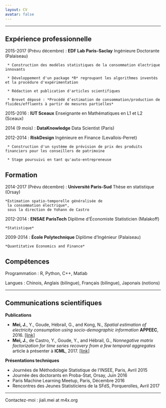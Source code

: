 ```yaml
---
layout: CV
avatar: false
---
```




----------------------------------------

Expérience professionnelle
----------

2015-2017 (Prévu décembre)
:    **EDF Lab Paris-Saclay** Ingénieure Doctorante (Palaiseau)

     * Construction des modèles statistiques de la consommation électrique innovants

     * Développement d'un package *R* regroupant les algorithmes inventés et la procédure d'expérimentation

     * Rédaction et publication d'articles scientifiques

     * Brevet déposé : *Procédé d’estimation de consommation/production de fluides/effluents à partir de mesures partielles*

2015-2016
:    **IUT Sceaux** Enseignante en Mathématiques en L1 et L2 (Sceaux)

2014 (9 mois)
:    **DataKnowledge** Data Scientist (Paris)

2012-2014
:    **RiskDesign** Ingénieure en Finance (Levallois-Perret)

     * Construction d'un système de prévision de prix des produits financiers pour les conseillers de patrimoine

     * Stage poursuivi en tant qu'auto-entrepreneuse

Formation
---------

2014-2017 (Prévu décembre)
:   **Université Paris-Sud** Thèse en statistique (Orsay)

    *Estimation spatio-temporelle généralisée de 
     la consommation électrique*, 
     sous la direction de Yohann de Castro

2012-2014
:   **ENSAE ParisTech** Diplôme d'Économiste Statisticien (Malakoff)
    
    *Statistique*

2009-2014
:   **École Polytechnique** Diplôme d'Ingénieur (Palaiseau)

    *Quantitative Economics and Finance*


Compétences
--------------------

Programmation
:   R, Python, C++, Matlab

Langues
:   Chinois, Anglais (bilingue), Français (bilingue), Japonais (notions)

----


Communications scientifiques
----------------------------------------

**Publications**

* **Mei, J.**, Y., Goude, Hébrail, G., and Kong, N.,  *Spatial estimation of electricity consumption using socio-demographic information* **APPEEC**, 2016. [[link]](http://ieeexplore.ieee.org/document/7779596/)
* **Mei, J.**, de Castro, Y., Goude, Y., and Hébrail, G., *Nonnegative matrix factorization for time series recovery from a few temporal aggregates* article à présenter à **ICML**, 2017. [[link]](http://proceedings.mlr.press/v70/mei17a.html)

**Présentations techniques**

* Journées de Méthodologie Statistique de l'INSEE, Paris, Avril 2015
* Journée des doctorants en Proba-Stat, Orsay, Juin 2016
* Paris Machine Learning Meetup, Paris, Décembre 2016
* Rencontres des Jeunes Statisticiens de la SFdS, Porquerolles, Avril 2017

----------------------------------------

Contactez-moi : jiali.mei at m4x.org




